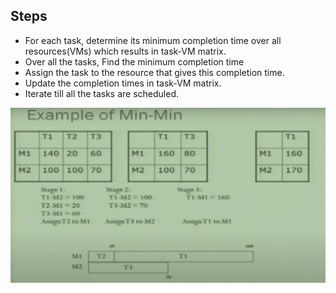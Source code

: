 ## Steps

* For each task, determine its minimum completion time over all resources(VMs) which results in task-VM matrix.
* Over all the tasks, Find the minimum completion time
* Assign the task to the resource that gives this completion time.
* Update the completion times in task-VM matrix.
* Iterate till all the tasks are scheduled.


![alt text](https://github.com/abhijithremesh/SchedulingHeuristics/blob/main/images/MIN-MIN%20example.PNG)
